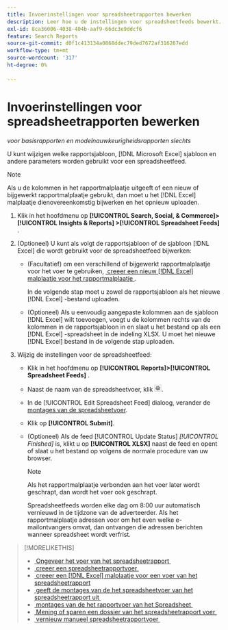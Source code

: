 ```yaml
---
title: Invoerinstellingen voor spreadsheetrapporten bewerken
description: Leer hoe u de instellingen voor spreadsheetfeeds bewerkt.
exl-id: 8ca36006-4038-404b-aaf9-66dc3e9ddcf6
feature: Search Reports
source-git-commit: d0f1c413134a0868ddec79ded7672af316267edd
workflow-type: tm+mt
source-wordcount: '317'
ht-degree: 0%

---
```


# Invoerinstellingen voor spreadsheetrapporten bewerken

*voor basisrapporten en modelnauwkeurigheidsrapporten slechts*

U kunt wijzigen welke rapportsjabloon, [!DNL Microsoft Excel] sjabloon en andere parameters worden gebruikt voor een spreadsheetfeed.

>[!NOTE]
>
> Als u de kolommen in het rapportmalplaatje uitgeeft of een nieuw of bijgewerkt rapportmalplaatje gebruikt, dan moet u het [!DNL Excel] malplaatje dienovereenkomstig bijwerken en het opnieuw uploaden.

1. Klik in het hoofdmenu op **[!UICONTROL Search, Social, & Commerce]> [!UICONTROL Insights & Reports] >[!UICONTROL Spreadsheet Feeds]** .

1. (Optioneel) U kunt als volgt de rapportsjabloon of de sjabloon [!DNL Excel] die wordt gebruikt voor de spreadsheetfeed bijwerken:

   * (Facultatief) om een verschillend of bijgewerkt rapportmalplaatje voor het voer te gebruiken, [&#x200B; creeer een nieuw  [!DNL Excel]  malplaatje voor het rapportmalplaatje &#x200B;](spreadsheet-feed-create-excel-template.md).

     In de volgende stap moet u zowel de rapportsjabloon als het nieuwe [!DNL Excel] -bestand uploaden.

   * (Optioneel) Als u eenvoudig aangepaste kolommen aan de sjabloon [!DNL Excel] wilt toevoegen, voegt u de kolommen rechts van de kolommen in de rapportsjabloon in en slaat u het bestand op als een [!DNL Excel] -spreadsheet in de indeling XLSX. U moet het nieuwe [!DNL Excel] bestand in de volgende stap uploaden.

1. Wijzig de instellingen voor de spreadsheetfeed:

   * Klik in het hoofdmenu op **[!UICONTROL Reports]>[!UICONTROL Spreadsheet Feeds]** .

   * Naast de naam van de spreadsheetvoer, klik ![&#x200B; Mening/geef montagesknoop &#x200B;](/help/search-social-commerce/assets/settings.png " Mening uit/geef montagesknoop ").

   * In de [!UICONTROL Edit Spreadsheet Feed] dialoog, verander de [&#x200B; montages van de spreadsheetvoer &#x200B;](spreadsheet-feed-settings.md).

   * Klik op **[!UICONTROL Submit]**.

   * (Optioneel) Als de feed [!UICONTROL Update Status] *[!UICONTROL Finished]* is, klikt u op **[!UICONTROL XLSX]** naast de feed en opent of slaat u het bestand op volgens de normale procedure van uw browser.

     >[!NOTE]
     >
     > Als het rapportmalplaatje verbonden aan het voer later wordt geschrapt, dan wordt het voer ook geschrapt.

     Spreadsheetfeeds worden elke dag om 8:00 uur automatisch vernieuwd in de tijdzone van de adverteerder. Als het rapportmalplaatje adressen voor om het even welke e-mailontvangers omvat, dan ontvangen die adressen berichten wanneer spreadsheet wordt verfrist.

>[!MORELIKETHIS]
>
>* [&#x200B; Ongeveer het voer van het spreadsheetrapport &#x200B;](spreadsheet-feed-about.md)
>* [&#x200B; creeer een spreadsheetrapportvoer &#x200B;](spreadsheet-feed-create.md)
>* [&#x200B; creeer een  [!DNL Excel]  malplaatje voor een voer van het spreadsheetrapport &#x200B;](spreadsheet-feed-create-excel-template.md)
>* [&#x200B; geeft de montages van de het spreadsheetvoer van het spreadsheetrapport uit &#x200B;](spreadsheet-feed-edit.md)
>* [&#x200B; montages van de het rapportvoer van het Spreadsheet &#x200B;](spreadsheet-feed-settings.md)
>* [&#x200B; Mening of sparen een dossier van het spreadsheetrapport voer &#x200B;](spreadsheet-feed-view-or-save.md)
>* [&#x200B; vernieuw manueel spreadsheetrapportvoer &#x200B;](spreadsheet-feed-refresh.md)
